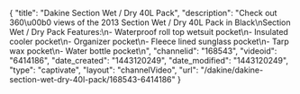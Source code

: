 {
    "title": "Dakine Section Wet \/ Dry 40L Pack",
    "description": "Check out 360\u00b0 views of the 2013 Section Wet \/ Dry 40L Pack in Black\nSection Wet \/ Dry Pack Features:\n- Waterproof roll top wetsuit pocket\n- Insulated cooler pocket\n- Organizer pocket\n- Fleece lined sunglass pocket\n- Tarp wax pocket\n- Water bottle pocket\n",
    "channelid": "168543",
    "videoid": "6414186",
    "date_created": "1443120249",
    "date_modified": "1443120249",
    "type": "captivate",
    "layout": "channelVideo",
    "url": "\/dakine\/dakine-section-wet-dry-40l-pack\/168543-6414186"
}